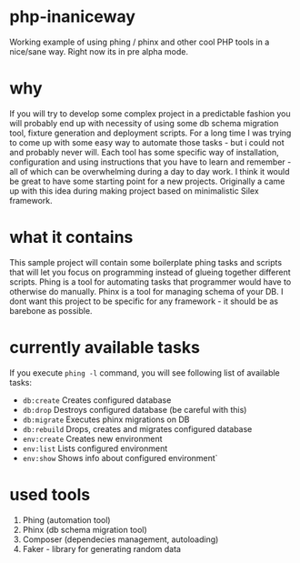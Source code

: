 # php-inaniceway
Working example of using phing / phinx and other cool PHP tools in a nice/sane way. Right now its in pre alpha mode.

# why
If you will try to develop some complex project in a predictable fashion you will probably end up with necessity of using some db schema migration tool, fixture generation and deployment scripts. For a long time I was trying to come up with some easy way to automate those tasks - but i could not and probably never will. Each tool has some specific way of installation, configuration and using instructions that you have to learn and remember -  all of which can be overwhelming during a day to day work. I think it would be great to have some starting point for a new projects. Originally a came up with this idea during making project based on minimalistic Silex framework.

# what it contains
This sample project will contain some boilerplate phing tasks and scripts that will let you focus on programming instead of glueing together different scripts. Phing is a tool for automating tasks that programmer would have to otherwise do manually. Phinx is a tool for managing schema of your DB. I dont want this project to be specific for any framework - it should be as barebone as possible.

# currently available tasks
If you execute `phing -l` command, you will see following list of available tasks:
- `db:create`   Creates configured database
- `db:drop`     Destroys configured database (be careful with this)
- `db:migrate`  Executes phinx migrations on DB
- `db:rebuild`  Drops, creates and migrates configured database
- `env:create`  Creates new environment
- `env:list`    Lists configured environment
- `env:show`    Shows info about configured environment`


# used tools
1. Phing (automation tool) 
2. Phinx (db schema migration tool)
3. Composer (dependecies management, autoloading)
4. Faker - library for generating random data
